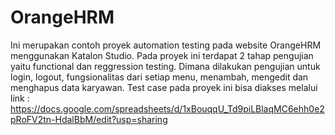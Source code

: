 # OrangeHRM
Ini merupakan contoh proyek automation testing pada website OrangeHRM menggunakan Katalon Studio. Pada proyek ini terdapat 2 tahap pengujian yaitu functional dan reggression testing. Dimana dilakukan pengujian untuk login, logout, fungsionalitas dari setiap menu, menambah, mengedit dan menghapus data karyawan.
Test case pada proyek ini bisa diakses melalui link : https://docs.google.com/spreadsheets/d/1xBouqqU_Td9piLBlaqMC6ehh0e2pRoFV2tn-HdalBbM/edit?usp=sharing


